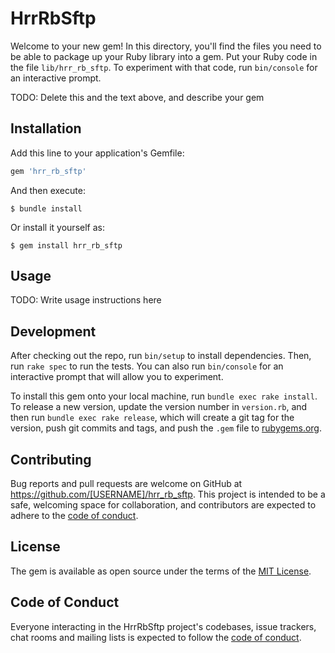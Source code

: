 # HrrRbSftp

Welcome to your new gem! In this directory, you'll find the files you need to be able to package up your Ruby library into a gem. Put your Ruby code in the file `lib/hrr_rb_sftp`. To experiment with that code, run `bin/console` for an interactive prompt.

TODO: Delete this and the text above, and describe your gem

## Installation

Add this line to your application's Gemfile:

```ruby
gem 'hrr_rb_sftp'
```

And then execute:

    $ bundle install

Or install it yourself as:

    $ gem install hrr_rb_sftp

## Usage

TODO: Write usage instructions here

## Development

After checking out the repo, run `bin/setup` to install dependencies. Then, run `rake spec` to run the tests. You can also run `bin/console` for an interactive prompt that will allow you to experiment.

To install this gem onto your local machine, run `bundle exec rake install`. To release a new version, update the version number in `version.rb`, and then run `bundle exec rake release`, which will create a git tag for the version, push git commits and tags, and push the `.gem` file to [rubygems.org](https://rubygems.org).

## Contributing

Bug reports and pull requests are welcome on GitHub at https://github.com/[USERNAME]/hrr_rb_sftp. This project is intended to be a safe, welcoming space for collaboration, and contributors are expected to adhere to the [code of conduct](https://github.com/[USERNAME]/hrr_rb_sftp/blob/master/CODE_OF_CONDUCT.md).


## License

The gem is available as open source under the terms of the [MIT License](https://opensource.org/licenses/MIT).

## Code of Conduct

Everyone interacting in the HrrRbSftp project's codebases, issue trackers, chat rooms and mailing lists is expected to follow the [code of conduct](https://github.com/[USERNAME]/hrr_rb_sftp/blob/master/CODE_OF_CONDUCT.md).
